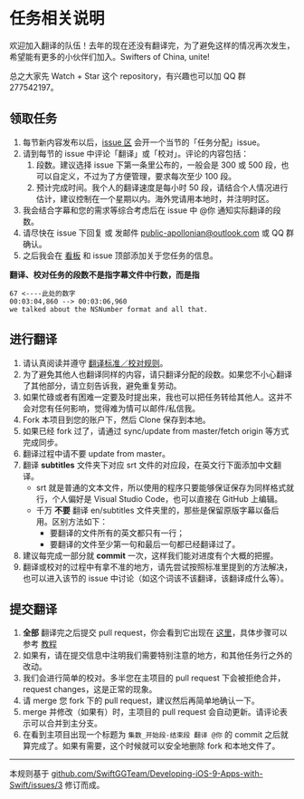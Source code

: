 # 任务相关说明

欢迎加入翻译的队伍！去年的现在还没有翻译完，为了避免这样的情况再次发生，希望能有更多的小伙伴们加入。Swifters of China, unite!

总之大家先 Watch + Star 这个 repository，有兴趣也可以加 QQ 群 277542197。

## 领取任务

1. 每节新内容发布以后，[issue 区](https://github.com/ApolloZhu/Developing-iOS-10-Apps-with-Swift/issues) 会开一个当节的「任务分配」issue。
2. 请到每节的 issue 中评论「翻译」或「校对」。评论的内容包括：
    1. 段数。建议选择 issue 下第一条里公布的，一般会是 300 或 500 段，也可以自定义，不过为了方便管理，要求每次至少 100 段。
    2. 预计完成时间。我个人的翻译速度是每小时 50 段，请结合个人情况进行估计，建议控制在一个星期以内。海外党请用本地时，并注明时区。
3. 我会结合字幕和您的需求等综合考虑后在 issue 中 @你 通知实际翻译的段数。
4. 请尽快在 issue 下回复 或 发邮件 public-apollonian@outlook.com 或 QQ 群确认。
5. 之后我会在 [看板](https://github.com/ApolloZhu/Developing-iOS-10-Apps-with-Swift/projects/1) 和 issue 顶部添加关于您任务的信息。

**翻译、校对任务的段数不是指字幕文件中行数，而是指**

    67 <----此处的数字
    00:03:04,860 --> 00:03:06,960
    we talked about the NSNumber format and all that.

## 进行翻译

1. 请认真阅读并遵守 [翻译标准／校对规则](../translation-style-guide.md)。
2. 为了避免其他人也翻译同样的内容，请只翻译分配的段数。如果您不小心翻译了其他部分，请立刻告诉我，避免重复劳动。
3. 如果忙碌或者有困难一定要及时提出来，我也可以把任务转给其他人。这并不会对您有任何影响，觉得难为情可以邮件/私信我。
4. Fork 本项目到您的账户下，然后 Clone 保存到本地。
5. 如果已经 fork 过了，请通过 sync/update from master/fetch origin 等方式完成同步。
6. 翻译过程中请不要 update from master。
7. 翻译 **subtitles** 文件夹下对应 srt 文件的对应段，在英文行下面添加中文翻译。
    - srt 就是普通的文本文件，所以使用的程序只要能够保证保存为同样格式就行，个人偏好是 Visual Studio Code，也可以直接在 GitHub 上编辑。
    - 千万 **不要** 翻译 en/subtitles 文件夹里的，那些是保留原版字幕以备后用。区别方法如下：
        - 要翻译的文件所有的英文都只有一行；
        - 要翻译的文件至少第一句和最后一句都已经翻译过了。
8. 建议每完成一部分就 **commit** 一次，这样我们能对进度有个大概的把握。
9. 翻译或校对的过程中有拿不准的地方，请先尝试按照标准里提到的方法解决，也可以进入该节的 issue 中讨论（如这个词该不该翻译，该翻译成什么等）。

## 提交翻译

1. **全部** 翻译完之后提交 pull request，你会看到它出现在 [这里](https://github.com/ApolloZhu/Developing-iOS-10-Apps-with-Swift/pulls)，具体步骤可以参考 [教程](https://help.github.com/articles/creating-a-pull-request-from-a-fork/)
2. 如果有，请在提交信息中注明我们需要特别注意的地方，和其他任务行之外的改动。
2. 我们会进行简单的校对。多半您在主项目的 pull request 下会被拒绝合并，request changes，这是正常的现象。
3. 请 merge 您 fork 下的 pull request，建议然后再简单地确认一下。
4. merge 并修改（如果有）时，主项目的 pull request 会自动更新。请评论表示可以合并到主分支。
5. 在看到主项目出现一个标题为 `集数_开始段-结束段 翻译 @你` 的 commit 之后就算完成了。如果有需要，这个时候就可以安全地删除 fork 和本地文件了。

----

本规则基于 [github.com/SwiftGGTeam/Developing-iOS-9-Apps-with-Swift/issues/3](https://github.com/SwiftGGTeam/Developing-iOS-9-Apps-with-Swift/issues/3) 修订而成。
